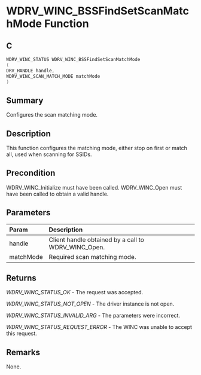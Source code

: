 # WDRV_WINC_BSSFindSetScanMatchMode Function

## C

```c
WDRV_WINC_STATUS WDRV_WINC_BSSFindSetScanMatchMode
(
DRV_HANDLE handle,
WDRV_WINC_SCAN_MATCH_MODE matchMode
)
```

## Summary

Configures the scan matching mode.  

## Description

This function configures the matching mode, either stop on first or
match all, used when scanning for SSIDs.

## Precondition

WDRV_WINC_Initialize must have been called. WDRV_WINC_Open must have been called to obtain a valid handle.  

## Parameters

| Param | Description |
|:----- |:----------- |
| handle | Client handle obtained by a call to WDRV_WINC_Open. |
| matchMode | Required scan matching mode.  

## Returns

*WDRV_WINC_STATUS_OK* - The request was accepted.

*WDRV_WINC_STATUS_NOT_OPEN* - The driver instance is not open.

*WDRV_WINC_STATUS_INVALID_ARG* - The parameters were incorrect.

*WDRV_WINC_STATUS_REQUEST_ERROR* - The WINC was unable to accept this request.
 

## Remarks

None.  


